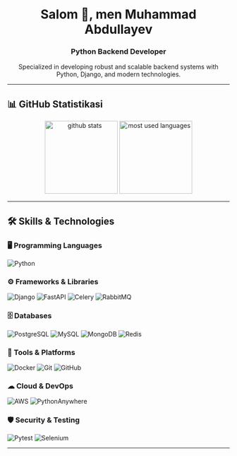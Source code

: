<h1 align="center">Salom 👋, men Muhammad Abdullayev</h1>
<h3 align="center">Python Backend Developer</h3>

<p align="center">
  Specialized in developing robust and scalable backend systems with Python, Django, and modern technologies.
</p>

---

## 📊 GitHub Statistikasi

<p align="center">
  <img src="https://github-readme-stats.vercel.app/api?username=muhammad405&show_icons=true&theme=tokyonight" alt="github stats" height="165"/>
  <img src="https://github-readme-stats.vercel.app/api/top-langs/?username=muhammad405&layout=compact&theme=tokyonight&langs_count=5&hide=html,css,javascript" alt="most used languages" height="165"/>
</p>

---

## 🛠 Skills & Technologies

### 🖥 Programming Languages
![Python](https://img.shields.io/badge/Python-3776AB?style=for-the-badge&logo=python&logoColor=white)

### ⚙ Frameworks & Libraries
![Django](https://img.shields.io/badge/Django-092E20?style=for-the-badge&logo=django&logoColor=white)
![FastAPI](https://img.shields.io/badge/FastAPI-009688?style=for-the-badge&logo=fastapi&logoColor=white)
![Celery](https://img.shields.io/badge/Celery-37814A?style=for-the-badge&logo=celery&logoColor=white)
![RabbitMQ](https://img.shields.io/badge/RabbitMQ-FF6600?style=for-the-badge&logo=rabbitmq&logoColor=white)

### 🗄 Databases
![PostgreSQL](https://img.shields.io/badge/PostgreSQL-336791?style=for-the-badge&logo=postgresql&logoColor=white)
![MySQL](https://img.shields.io/badge/MySQL-4479A1?style=for-the-badge&logo=mysql&logoColor=white)
![MongoDB](https://img.shields.io/badge/MongoDB-47A248?style=for-the-badge&logo=mongodb&logoColor=white)
![Redis](https://img.shields.io/badge/Redis-DC382D?style=for-the-badge&logo=redis&logoColor=white)

### 🔧 Tools & Platforms
![Docker](https://img.shields.io/badge/Docker-2496ED?style=for-the-badge&logo=docker&logoColor=white)
![Git](https://img.shields.io/badge/Git-F05032?style=for-the-badge&logo=git&logoColor=white)
![GitHub](https://img.shields.io/badge/GitHub-181717?style=for-the-badge&logo=github&logoColor=white)

### ☁ Cloud & DevOps
![AWS](https://img.shields.io/badge/AWS-232F3E?style=for-the-badge&logo=amazon-aws&logoColor=white)
![PythonAnywhere](https://img.shields.io/badge/PythonAnywhere-1D9FD7?style=for-the-badge&logo=python&logoColor=white)

### 🛡 Security & Testing
![Pytest](https://img.shields.io/badge/Pytest-0A9EDC?style=for-the-badge&logo=pytest&logoColor=white)
![Selenium](https://img.shields.io/badge/Selenium-43B02A?style=for-the-badge&logo=selenium&logoColor=white)

---
